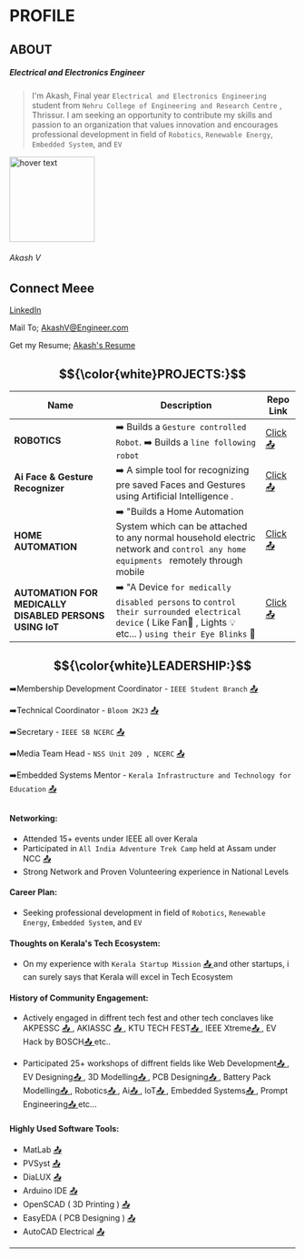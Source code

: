 # PROFILE


## ABOUT

##### Electrical and Electronics Engineer

> I'm Akash, Final year `Electrical and Electronics Engineering` student from `Nehru College of Engineering and Research Centre` , Thrissur. I am 
seeking an opportunity to contribute my skills and passion to an organization
 that values innovation and encourages professional development in field of `Robotics`, `Renewable Energy`, `Embedded System`, and `EV`

<p align="left">
  <img src="https://github.com/AkashV2002/IEEE-LAUNCHPAD/assets/86285974/285d4da2-f4b0-4b75-bf4c-3652e12329d9" width="150" title="hover text">
</p>

###### Akash V

## Connect Meee

[LinkedIn ](https://www.linkedin.com/in/akashviswanath/)

Mail To; [AkashV@Engineer.com ](akashv@engineer.com)

Get my Resume; [Akash's Resume ](https://drive.google.com/file/d/1lypIdXwYZCjoApFaZfJ_hJCUKdXUbcwD/view?usp=sharing)



## $${\color{white}PROJECTS:}$$


| Name                | Description                                                               | Repo Link                                                      |
|---------------------|---------------------------------------------------------------------------|----------------------------------------------------------------|
| **ROBOTICS**       | ➡️ Builds a `Gesture controlled Robot`. ➡️ Builds a `line following robot`  | [Click📤](https://github.com/Abhi30000/Green-sphere-)     |
| **Ai Face & Gesture Recognizer**      | ➡️ A simple tool for recognizing pre saved Faces and Gestures using Artificial Intelligence .| [Click📤 ](https://bit.ly/Robotics-Workshop-Project)             |
| **HOME AUTOMATION**     | ➡️ "Builds a Home Automation System which can be attached to any normal household electric network and `control any home equipments ` remotely through mobile | [Click📤 ](https://bit.ly/Home-Automation-Project)
| **AUTOMATION FOR MEDICALLY DISABLED PERSONS USING IoT**     | ➡️ "A Device `for medically disabled persons` to `control their surrounded electrical device` ( Like Fan🪭 , Lights 💡 etc... ) `using their Eye Blinks` 👀 | [Click📤 ](https://www.linkedin.com/posts/akashviswanath_btechfinalyearproject-activity-7197988369270808576-tGQq?utm_source=share&utm_medium=member_desktop)

##
 
## $${\color{white}LEADERSHIP:}$$

➡️Membership Development Coordinator - `IEEE Student Branch`  [📤 ](https://www.linkedin.com/posts/ieee-student-branch-ncerc-702a60202_coming-together-is-the-beginning-keeping-activity-6896067563516784640-y66x?utm_source=share&utm_medium=member_desktop)

  
➡️Technical Coordinator - `Bloom 2K23`  [📤 ](https://www.linkedin.com/posts/akashviswanath_joyofvolunteering-technicalteam-activity-7138127595853774848-ZpZ1?utm_source=share&utm_medium=member_desktop)


➡️Secretary - `IEEE SB NCERC`  [📤 ](https://www.linkedin.com/posts/ieee-student-branch-ncerc-702a60202_the-strength-of-the-team-is-each-individual-activity-7045777771079356416-RgMR?utm_source=share&utm_medium=member_desktop)


➡️Media Team Head - `NSS Unit 209 , NCERC`  [📤 ](https://www.linkedin.com/posts/akashviswanath_joyofvolunteering-ieee-nss-activity-7186379024812707841-M9-3?utm_source=share&utm_medium=member_desktop)

➡️Embedded Systems Mentor - `Kerala Infrastructure and Technology for Education`  [📤 ](https://www.linkedin.com/posts/akashviswanath_arduino-embeddedsystems-kite-activity-7096028629356195840-uUCa?utm_source=share&utm_medium=member_desktop)

##


#### Networking:

- Attended 15+ events under IEEE all over Kerala
- Participated in `All India Adventure Trek Camp` held at Assam under NCC [📤 ](https://www.linkedin.com/posts/akashviswanath_ncc-trek-activity-7119613223875579904-xJqW?utm_source=share&utm_medium=member_desktop)
- Strong Network and Proven Volunteering experience in National Levels

#### Career Plan:

- Seeking professional development in field of `Robotics`, `Renewable Energy`, `Embedded System`, and `EV`

#### Thoughts on Kerala's Tech Ecosystem:

- On my experience with `Kerala Startup Mission` [📤 ](https://www.linkedin.com/posts/akashviswanath_ieee-enhance-activity-7099414002279030784-oXAz?utm_source=share&utm_medium=member_desktop) and other startups, i can surely says that Kerala will excel in Tech Ecosystem


#### History of Community Engagement:

-  Actively engaged in diffrent tech fest and other tech conclaves like AKPESSC [📤 ](https://www.linkedin.com/posts/akashviswanath_activity-7000846542454624256-4yup?utm_source=share&utm_medium=member_desktop), AKIASSC [📤 ](https://www.linkedin.com/posts/akashviswanath_ieee-industrialvisit-substation-activity-7050825308920315904-W-mt?utm_source=share&utm_medium=member_desktop), KTU TECH FEST[📤 ](https://www.linkedin.com/posts/akashviswanath_robotics-robotics-rov-activity-7164998360284815360-Fxow?utm_source=share&utm_medium=member_desktop), IEEE Xtreme[📤 ](https://www.linkedin.com/posts/akashviswanath_ieee-ieeextreme17-xtreme-activity-7141741006319669248-Mg2h?utm_source=share&utm_medium=member_desktop), EV Hack by BOSCH[📤 ](https://www.linkedin.com/posts/akashviswanath_electricvehicles-activity-7088894300352106496-FQIW?utm_source=share&utm_medium=member_desktop) etc..

  
-  Participated 25+ workshops of diffrent fields like Web Development[📤 ](https://www.linkedin.com/posts/akashviswanath_webdevelopment-activity-6837410583877361664-7KdW?utm_source=share&utm_medium=member_desktop), EV Designing[📤 ](https://www.linkedin.com/posts/akashviswanath_electricvehicles-activity-7091807382309113856-ezst?utm_source=share&utm_medium=member_desktop), 3D Modelling[📤 ](https://www.linkedin.com/posts/akashviswanath_3dprinting-openscad-somethingnew-activity-7188200105756241920-Byaw?utm_source=share&utm_medium=member_desktop), PCB Designing[📤 ](https://www.linkedin.com/posts/akashviswanath_pcbbbbbbbbbbb-activity-6888529525655912448-tHKn?utm_source=share&utm_medium=member_desktop), Battery Pack Modelling[📤 ](https://www.linkedin.com/posts/akashviswanath_lumen-ieee-activity-6954426991295037440-mg0g?utm_source=share&utm_medium=member_desktop), Robotics[📤 ](https://www.linkedin.com/posts/akashviswanath_robotics-activity-6888530739328098304-cLVw?utm_source=share&utm_medium=member_desktop), Ai[📤 ](https://www.linkedin.com/posts/akashviswanath_certificate-of-completion-activity-7086931768846553088-Z6fP?utm_source=share&utm_medium=member_desktop), IoT[📤 ](https://www.linkedin.com/posts/akashviswanath_iot-activity-6899352588886896640-Y3lC?utm_source=share&utm_medium=member_desktop), Embedded Systems[📤 ](https://www.linkedin.com/posts/akashviswanath_ieee-iot-embeddedsystems-activity-7145667219727790080-FEq4?utm_source=share&utm_medium=member_desktop), Prompt Engineering[📤 ](https://www.linkedin.com/posts/akashviswanath_promptengineering-chatgpt-coursera-activity-7097981844196884482-8SO-?utm_source=share&utm_medium=member_desktop) etc...


#### Highly Used Software Tools:

- MatLab [📤 ](https://www.linkedin.com/posts/akashviswanath_electricvehicles-activity-7091807382309113856-ezst?utm_source=share&utm_medium=member_desktop)
- PVSyst  [📤 ](https://www.linkedin.com/posts/akashviswanath_lumen-ieee-activity-6954426991295037440-mg0g?utm_source=share&utm_medium=member_desktop)
- DiaLUX  [📤 ](https://www.linkedin.com/posts/akashviswanath_ieee-ieeekeralasection-ieeeepicsproject-activity-6954425471006646272-j0ha?utm_source=share&utm_medium=member_desktop)
- Arduino IDE  [📤 ](https://www.linkedin.com/posts/akashviswanath_vega-a-portfolio-of-indigenous-processors-activity-7139131624511705088-R5nS?utm_source=share&utm_medium=member_desktop)
- OpenSCAD ( 3D Printing )  [📤 ](https://www.linkedin.com/posts/akashviswanath_3dprinting-openscad-somethingnew-activity-7188200105756241920-Byaw?utm_source=share&utm_medium=member_desktop)
- EasyEDA ( PCB Designing )  [📤 ](https://www.linkedin.com/posts/akashviswanath_pcbbbbbbbbbbb-activity-6888529525655912448-tHKn?utm_source=share&utm_medium=member_desktop)
- AutoCAD Electrical [📤 ](https://www.linkedin.com/posts/akashviswanath_certificate-of-completion-activity-7088375993026949120-gUyv?utm_source=share&utm_medium=member_desktop)


---
